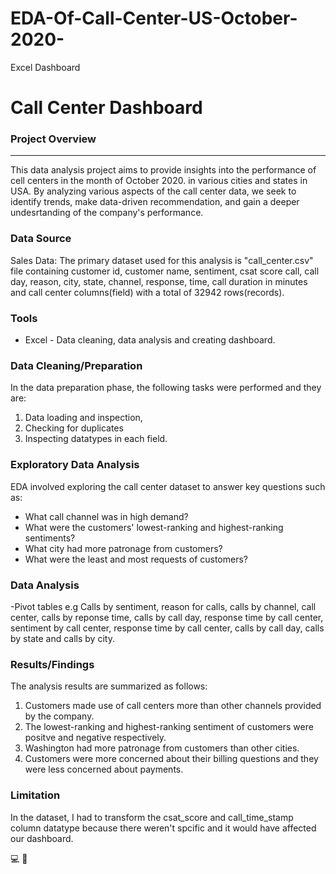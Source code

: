 # EDA-Of-Call-Center-US-October-2020-
Excel Dashboard

# Call Center Dashboard

### Project Overview
---
This data analysis project aims to provide insights into the performance of cell centers in the month of October 2020.
in various cities and states in USA. By analyzing various aspects of the call center data, we seek to identify trends, make
data-driven recommendation, and gain a deeper undesrtanding of the company's performance.

### Data Source
Sales Data: The primary dataset used for this analysis is "call_center.csv" file containing customer id, customer name, sentiment, csat score
call, call day, reason, city, state, channel, response, time, call duration in minutes and call center columns(field) with a total of 32942 rows(records).

### Tools
- Excel - Data cleaning, data analysis and creating dashboard.

### Data Cleaning/Preparation
In the data preparation phase, the following tasks were performed and they are:
1. Data loading and inspection,
2. Checking for duplicates
3. Inspecting datatypes in each field.

### Exploratory Data Analysis
EDA involved exploring the call center dataset to answer key questions such as:
- What call channel was in high demand?
- What were the customers' lowest-ranking and highest-ranking sentiments?
- What city had more patronage from customers?
- What were the least and most requests of customers?

### Data Analysis
-Pivot tables e.g Calls by sentiment, reason for calls, calls by channel, call center, calls by reponse time, calls by call day, response time by call center, sentiment by call center, response time by call center, calls by call day, calls by state and calls by city.

### Results/Findings
The analysis results are summarized as follows:
1. Customers made use of call centers more than other channels provided by the company.
2. The lowest-ranking and highest-ranking sentiment of customers were positve and negative respectively.
3. Washington had more patronage from customers than other cities.
4. Customers were more concerned about their billing questions and they were less concerned about payments.

### Limitation
In the dataset, I had to transform the csat_score and call_time_stamp column datatype because there weren't spcific and it would have affected our dashboard.

💻
📲
